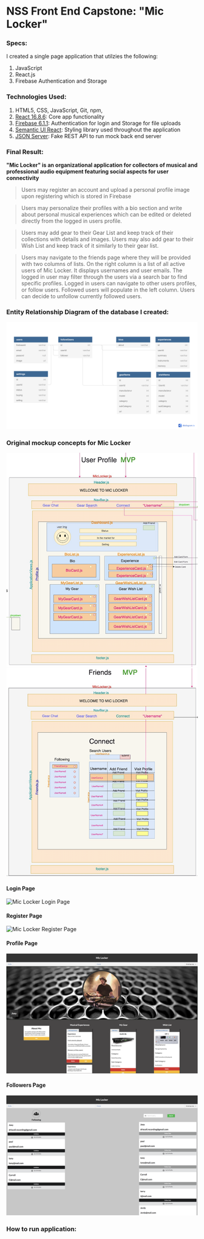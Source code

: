 # NSS Front End Capstone: "Mic Locker"

### Specs:

I created a single page application that utilzies the following:

1. JavaScript
2. React.js
3. Firebase Authentication and Storage

### Technologies Used:

1. HTML5, CSS, JavaScript, Git, npm,
2. [React 16.8.6](https://reactjs.org/docs/getting-started.html): Core app functionality
3. [Firebase 6.1.1](https://firebase.google.com/docs): Authentication for login and Storage for file uploads
4. [Semantic UI React](https://react.semantic-ui.com/): Styling library used throughout the application
5. [JSON Server](https://github.com/typicode/json-server): Fake REST API to run mock back end server


### Final Result:

**"Mic Locker" is an organizational application for collectors of musical and professional audio equipment featuring social aspects for user connectivity**

> Users may register an account and upload a personal profile image upon registering which is stored in Firebase

> Users may personalize their profiles with a bio section and write about personal musical experiences which can be edited or deleted directly from the logged in users profile.

> Users may add gear to their Gear List and keep track of their collections with details and images. Users may also add gear to their Wish List and keep track of it similarly to their gear list.

> Users may navigate to the friends page where they will be provided with two columns of lists. On the right column is a list of all active users of Mic Locker. It displays usernames and user emails. The logged in user may filter through the users via a search bar to find specific profiles. Logged in users can navigate to other users profiles, or follow users. Followed users will populate in the left column. Users can decide to unfollow currently followed users.

### Entity Relationship Diagram of the database I created:

![Mic Locker ERD](./src/img/erd.png)

### Original mockup concepts for Mic Locker

![Mic Locker Profile Page](./src/img/ProfilePage.png)
![Mic Locker Friends Page](./src/img/FriendsPage.png)

#### Login Page

![Mic Locker Login Page](./src/img/Login.png)

#### Register Page

![Mic Locker Register Page](./src/img/Register.png)

#### Profile Page

![Mic Locker Profile Page](./src/img/Profile.png)

#### Followers Page

![Mic Locker Followers Page](./src/img/Friends.png)

### How to run application:
